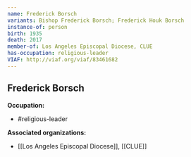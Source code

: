 ```yaml
---
name: Frederick Borsch
variants: Bishop Frederick Borsch; Frederick Houk Borsch
instance-of: person
birth: 1935
death: 2017
member-of: Los Angeles Episcopal Diocese, CLUE
has-occupation: religious-leader
VIAF: http://viaf.org/viaf/83461682
---
```

## Frederick Borsch

**Occupation:** 
- #religious-leader

**Associated organizations:** 
- [[Los Angeles Episcopal Diocese]], [[CLUE]]